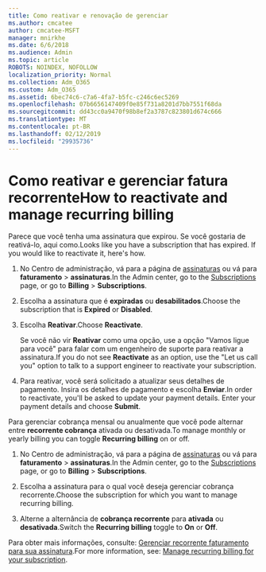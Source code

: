 ```yaml
---
title: Como reativar e renovação de gerenciar
ms.author: cmcatee
author: cmcatee-MSFT
manager: mnirkhe
ms.date: 6/6/2018
ms.audience: Admin
ms.topic: article
ROBOTS: NOINDEX, NOFOLLOW
localization_priority: Normal
ms.collection: Adm_O365
ms.custom: Adm_O365
ms.assetid: 6bec74c6-c7a6-4fa7-b5fc-c246c6ec5269
ms.openlocfilehash: 07b6656147409f0e85f731a8201d7bb7551f68da
ms.sourcegitcommit: dd43cc0a9470f98b8ef2a3787c823801d674c666
ms.translationtype: MT
ms.contentlocale: pt-BR
ms.lasthandoff: 02/12/2019
ms.locfileid: "29935736"
---
```

# <a name="how-to-reactivate-and-manage-recurring-billing"></a><span data-ttu-id="44674-102">Como reativar e gerenciar fatura recorrente</span><span class="sxs-lookup"><span data-stu-id="44674-102">How to reactivate and manage recurring billing</span></span>

<span data-ttu-id="44674-p101">Parece que você tenha uma assinatura que expirou. Se você gostaria de reativá-lo, aqui como.</span><span class="sxs-lookup"><span data-stu-id="44674-p101">Looks like you have a subscription that has expired. If you would like to reactivate it, here's how.</span></span>
  
1. <span data-ttu-id="44674-105">No Centro de administração, vá para a página de [assinaturas](https://go.microsoft.com/fwlink/p/?linkid=842054) ou vá para **faturamento** \> **assinaturas**.</span><span class="sxs-lookup"><span data-stu-id="44674-105">In the Admin center, go to the [Subscriptions](https://go.microsoft.com/fwlink/p/?linkid=842054) page, or go to **Billing** \> **Subscriptions**.</span></span>
    
2. <span data-ttu-id="44674-106">Escolha a assinatura que é **expiradas** ou **desabilitados**.</span><span class="sxs-lookup"><span data-stu-id="44674-106">Choose the subscription that is **Expired** or **Disabled**.</span></span>
    
3. <span data-ttu-id="44674-107">Escolha **Reativar**.</span><span class="sxs-lookup"><span data-stu-id="44674-107">Choose **Reactivate**.</span></span>
    
    <span data-ttu-id="44674-108">Se você não vir **Reativar** como uma opção, use a opção "Vamos ligue para você" para falar com um engenheiro de suporte para reativar a assinatura.</span><span class="sxs-lookup"><span data-stu-id="44674-108">If you do not see **Reactivate** as an option, use the "Let us call you" option to talk to a support engineer to reactivate your subscription.</span></span> 
    
4. <span data-ttu-id="44674-p102">Para reativar, você será solicitado a atualizar seus detalhes de pagamento. Insira os detalhes de pagamento e escolha **Enviar**.</span><span class="sxs-lookup"><span data-stu-id="44674-p102">In order to reactivate, you'll be asked to update your payment details. Enter your payment details and choose **Submit**.</span></span>
    
<span data-ttu-id="44674-111">Para gerenciar cobrança mensal ou anualmente que você pode alternar entre **recorrente cobrança** ativada ou desativada.</span><span class="sxs-lookup"><span data-stu-id="44674-111">To manage monthly or yearly billing you can toggle **Recurring billing** on or off.</span></span> 
  
1. <span data-ttu-id="44674-112">No Centro de administração, vá para a página de [assinaturas](https://go.microsoft.com/fwlink/p/?linkid=842054) ou vá para **faturamento** \> **assinaturas**.</span><span class="sxs-lookup"><span data-stu-id="44674-112">In the Admin center, go to the [Subscriptions](https://go.microsoft.com/fwlink/p/?linkid=842054) page, or go to **Billing** \> **Subscriptions**.</span></span>
    
2. <span data-ttu-id="44674-113">Escolha a assinatura para o qual você deseja gerenciar cobrança recorrente.</span><span class="sxs-lookup"><span data-stu-id="44674-113">Choose the subscription for which you want to manage recurring billing.</span></span>
    
3. <span data-ttu-id="44674-114">Alterne a alternância de **cobrança recorrente** para **ativada** ou **desativada**.</span><span class="sxs-lookup"><span data-stu-id="44674-114">Switch the **Recurring billing** toggle to **On** or **Off**.</span></span>
    
<span data-ttu-id="44674-115">Para obter mais informações, consulte: [Gerenciar recorrente faturamento para sua assinatura](https://support.office.com/article/8d83b530-f4ca-47f6-a666-e5791cbacc7e).</span><span class="sxs-lookup"><span data-stu-id="44674-115">For more information, see: [Manage recurring billing for your subscription](https://support.office.com/article/8d83b530-f4ca-47f6-a666-e5791cbacc7e).</span></span>
  

